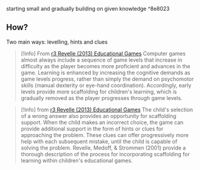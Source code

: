starting small and gradually building on given knowledge ^8e8023

## How?
Two main ways: levelling, hints and clues

> [!info] From [r3 Revelle (2013) Educational Games](Week%203/r3%20Revelle%20(2013)%20Educational%20Games.md)
> Computer games almost always include a sequence of game levels that increase in difficulty as the player becomes more proficient and advances in the game. Learning is enhanced by increasing the cognitive demands as game levels progress, rather than simply the demand on psychomotor skills (manual dexterity
> or eye-hand coordination). Accordingly, early levels provide more scaffolding for children's learning, which is gradually removed as the player progresses through game levels.

> [!info] from [r3 Revelle (2013) Educational Games](Week%203/r3%20Revelle%20(2013)%20Educational%20Games.md)
> The child's selection of a wrong answer also provides an opportunity for scaffolding support. When the child makes an incorrect choice, the game can provide additional support in the form of hints or clues for approaching the problem. These clues can offer progressively more help with each subsequent mistake, until the child is capable of solving the problem. 
Revelle, Medoff, & Strommen (2001) provide a thorough description of the process for incorporating scaffolding for learning within
children's educational games.
